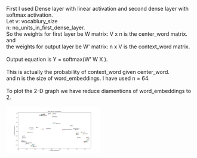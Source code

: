 First I used Dense layer with linear activation and second dense layer with softmax activation. <br>
Let v: vocablury_size   <br>
n: no_units_in_first_dense_layer.  <br>
So the weights for first layer be W matrix: V x n is the center_word matrix. and  <br>
the weights for output layer be W' matrix: n x V is the context_word matrix.  <br>
 <br>
Output equation is Y = softmax(W' W X ).  <br>
 <br>
This is actually the probability of context_word given center_word.  <br>
and n is the size of word_embeddings. I have used n = 64.  <br>
 <br>
To plot the 2-D graph we have reduce diamentions of word_embeddings to 2.  <br><br>
<img src="./Figure_1.png" align="center" width = "50%"> 
